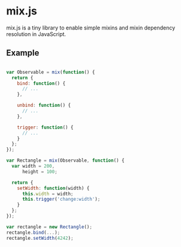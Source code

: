 # mix.js

mix.js is a tiny library to enable simple mixins and mixin dependency resolution
in JavaScript.

## Example

``` javascript

var Observable = mix(function() {
  return {
    bind: function() {
      // ...
    },

    unbind: function() {
      // ...
    },

    trigger: function() {
      // ...
    }
  };
});

var Rectangle = mix(Observable, function() {
  var width = 200,
      height = 100;

  return {
    setWidth: function(width) {
      this.width = width;
      this.trigger('change:width');
    }
  };
});

var rectangle = new Rectangle();
rectangle.bind(...);
rectangle.setWidth(4242);

```